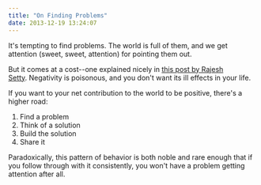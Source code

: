 ```yaml
---
title: "On Finding Problems"
date: 2013-12-19 13:24:07
---
```


It's tempting to find problems. The world is full of them, and we get attention (sweet, sweet, attention) for pointing them out.

But it comes at a cost--one explained nicely in [this post by Rajesh Setty][1]. Negativity is poisonous, and you don't want its ill effects in your life.

 [1]: http://www.rajeshsetty.com/2013/12/18/here-is-the-problem/ "Here is the Problem"

If you want to your net contribution to the world to be positive, there's a higher road:

1.  Find a problem
2.  Think of a solution
3.  Build the solution
4.  Share it

Paradoxically, this pattern of behavior is both noble and rare enough that if you follow through with it consistently, you won't have a problem getting attention after all.
